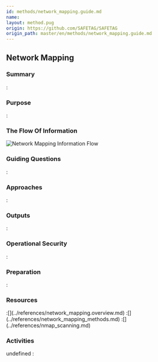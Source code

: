 ```yaml
---
id: methods/network_mapping.guide.md
name: 
layout: method.pug
origin: https://github.com/SAFETAG/SAFETAG
origin_path: master/en/methods/network_mapping.guide.md
---
```

## Network Mapping

### Summary
:[](../methods/network_mapping/summary.md)
### Purpose
:[](../methods/network_mapping/purpose.md)
### The Flow Of Information
![Network Mapping Information Flow](images/info_flows/network_mapping.svg)

### Guiding Questions
:[](../methods/network_mapping/guiding_questions.md)
### Approaches
:[](../methods/network_mapping/approaches.md)
### Outputs
:[](../methods/network_mapping/output.md)
### Operational Security
:[](../methods/network_mapping/operational_security.md)
### Preparation
:[](../methods/network_mapping/preparation.md)




### Resources
<div class="greybox">
:[](../references/network_mapping.overview.md)
:[](../references/network_mapping_methods.md)
:[](../references/nmap_scanning.md)
</div>

### Activities
undefined
:[](../references/footnotes.md)
